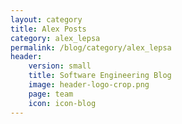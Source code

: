```yaml
---
layout: category
title: Alex Posts
category: alex_lepsa
permalink: /blog/category/alex_lepsa
header: 
    version: small
    title: Software Engineering Blog
    image: header-logo-crop.png
    page: team
    icon: icon-blog
---
```

